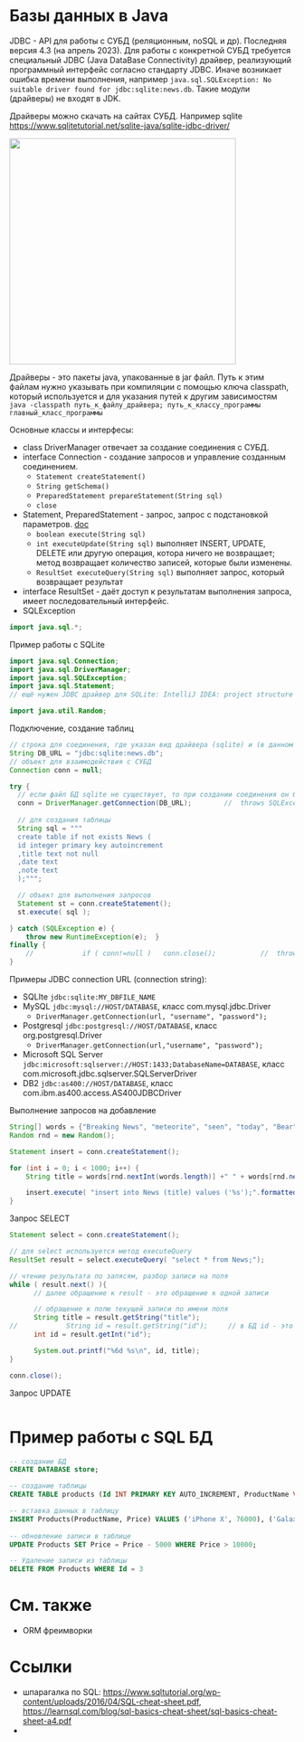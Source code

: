 # Базы данных в Java
JDBC - API для работы с СУБД (реляционным, noSQL и др). Последняя версия 4.3 (на апрель 2023).
Для работы с конкретной СУБД требуется специальный JDBC (Java DataBase Connectivity) драйвер, реализующий программный интерфейс согласно стандарту JDBC.
Иначе возникает ошибка времени выполнения, например `java.sql.SQLException: No suitable driver found for jdbc:sqlite:news.db`.
Такие модули (драйверы) не входят в JDK.

Драйверы можно скачать на сайтах СУБД. Например sqlite https://www.sqlitetutorial.net/sqlite-java/sqlite-jdbc-driver/

<img src=https://cdn.javarush.com/images/article/8098e9c9-e40c-4aad-b7c5-93987199aa61/512.webp width=400></img>

Драйверы - это пакеты java, упакованные в jar файл.
Путь к этим файлам нужно указывать при компиляции с помощью ключа classpath, который используется и для указания путей к другим зависимостям
`java -classpath путь_к_файлу_драйвера; путь_к_классу_программы  главный_класс_программы`

Основные классы и интерфесы:
- class DriverManager отвечает за создание соединения с  СУБД.
- interface Connection - создание запросов и управление созданным соединением.
  - `Statement createStatement()`
  - `String getSchema()`
  - `PreparedStatement prepareStatement(String sql)`
  - `close` 
- Statement, PreparedStatement - запрос, запрос с подстановкой параметров. [doc](https://docs.oracle.com/en/java/javase/20/docs/api/java.sql/java/sql/Statement.html#executeQuery(java.lang.String))
  - `boolean execute(String sql)`
  - `int executeUpdate(String sql)` выполняет INSERT, UPDATE, DELETE или другую операция, котора ничего не возвращает; метод возвращает количество записей, которые были изменены.
  - `ResultSet executeQuery(String sql)` выполняет запрос, который возвращает результат
- interface ResultSet - даёт доступ к результатам выполнения запроса, имеет последовательный интерфейс.
- SQLException


```java
import java.sql.*;
```

Пример работы с SQLite
```java
import java.sql.Connection;
import java.sql.DriverManager;
import java.sql.SQLException;
import java.sql.Statement;
// ещё нужен JDBC драйвер для SQLite: IntelliJ IDEA: project structure > Modules > search jdbc sqlite > select xerial/sqlite-jdbc

import java.util.Random;
```

Подключение, создание таблиц
```java
// строка для соединения, где указан вид драйвера (sqlite) и (в данном случае) имя файла
String DB_URL = "jdbc:sqlite:news.db";
// объект для взаимодействия с СУБД
Connection conn = null;

try {
  // если файл БД sqlite не существует, то при создании соединения он будет создан
  conn = DriverManager.getConnection(DB_URL);        //  throws SQLException
        
  // для создания таблицы
  String sql = """
  create table if not exists News (
  id integer primary key autoincrement
  ,title text not null
  ,date text
  ,note text
  );""";

  // объект для выполнения запросов
  Statement st = conn.createStatement();
  st.execute( sql );

} catch (SQLException e) {
    throw new RuntimeException(e);  }
finally {
    //            if ( conn!=null )   conn.close();           //  throws SQLException
}

```
Примеры JDBС connection URL (connection string):
- SQLIte `jdbc:sqlite:MY_DBFILE_NAME`
- MySQL `jdbc:mysql://HOST/DATABASE`, класс com.mysql.jdbc.Driver
  - `DriverManager.getConnection(url, "username", "password");` 
- Postgresql `jdbc:postgresql://HOST/DATABASE`, класс org.postgresql.Driver
  - `DriverManager.getConnection(url,"username", "password");` 
- Microsoft SQL Server `jdbc:microsoft:sqlserver://HOST:1433;DatabaseName=DATABASE`,  класс com.microsoft.jdbc.sqlserver.SQLServerDriver
- DB2 	`jdbc:as400://HOST/DATABASE`, класс com.ibm.as400.access.AS400JDBCDriver


Выполнение запросов на добавление
```java
String[] words = {"Breaking News", "meteorite", "seen", "today", "Bear", "Chita", "in", "near", "nothing happened"};
Random rnd = new Random();

Statement insert = conn.createStatement();

for (int i = 0; i < 1000; i++) {
    String title = words[rnd.nextInt(words.length)] +" " + words[rnd.nextInt(words.length)] + " " + words[rnd.nextInt(words.length)];

    insert.execute( "insert into News (title) values ('%s');".formatted( title ) );
}
```

Запрос SELECT
```java
Statement select = conn.createStatement();

// для select используется метод executeQuery
ResultSet result = select.executeQuery( "select * from News;");

// чтение результата по запясям, разбор записи на поля
while ( result.next() ){
      // далее обращение к result - это обращение к одной записи

      // обращение к полю текущей записи по имени поля
      String title = result.getString("title");
//            String id = result.getString("id");     // в БД id - это integer, но можно преобразовать и в строку
      int id = result.getInt("id");

      System.out.printf("%6d %s\n", id, title);
}

conn.close();
```

Запрос UPDATE
```java

```
# Пример работы с SQL БД

```sql
-- создание БД
CREATE DATABASE store;

-- создание таблицы
CREATE TABLE products (Id INT PRIMARY KEY AUTO_INCREMENT, ProductName VARCHAR(20), Price INT);

-- вставка данных в таблицу
INSERT Products(ProductName, Price) VALUES ('iPhone X', 76000), ('Galaxy S9', 45000), ('Nokia 9', 36000);
    
-- обновление записи в таблице 
UPDATE Products SET Price = Price - 5000 WHERE Price > 10000;

-- Удаление записи из таблицы
DELETE FROM Products WHERE Id = 3
```
# См. также 
- ORM фреимворки

# Ссылки
- шпарагалка по SQL: https://www.sqltutorial.org/wp-content/uploads/2016/04/SQL-cheat-sheet.pdf, https://learnsql.com/blog/sql-basics-cheat-sheet/sql-basics-cheat-sheet-a4.pdf
- 

